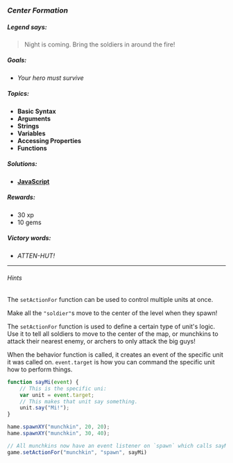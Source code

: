 ### _Center Formation_

##### _Legend says:_
> Night is coming. Bring the soldiers in around the fire!

##### _Goals:_
+ _Your hero must survive_

##### _Topics:_
+ **Basic Syntax**
+ **Arguments**
+ **Strings**
+ **Variables**
+ **Accessing Properties**
+ **Functions**

##### _Solutions:_
+ **[JavaScript](centerFormation.js)**

##### _Rewards:_
+ 30 xp
+ 10 gems

##### _Victory words:_
+ _ATTEN-HUT!_

___

###### _Hints_

The `setActionFor` function can be used to control multiple units at once.

Make all the `"soldier"`s move to the center of the level when they spawn!

The `setActionFor` function is used to define a certain type of unit's logic. Use it to tell all soldiers to move to the center of the map, or munchkins to attack their nearest enemy, or archers to only attack the big guys!

When the behavior function is called, it creates an event of the specific unit it was called on. `event.target` is how you can command the specific unit how to perform things.

```javascript
function sayMi(event) {
    // This is the specific uni:
    var unit = event.target;
    // This makes that unit say something.
    unit.say("Mi!");
}

hame.spawnXY("munchkin", 20, 20);
hame.spawnXY("munchkin", 30, 40);

// All munchkins now have an event listener on `spawn` which calls sayMi when they spawn:
game.setActionFor("munchkin", "spawn", sayMi)
```
